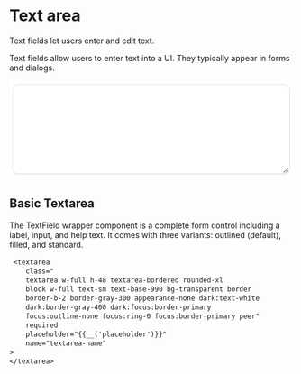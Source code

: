 # Text area
Text fields let users enter and edit text.

Text fields allow users to enter text into a UI. They typically appear in forms and dialogs.

![](./../../_media/examples/textarea/textarea.png)

## Basic Textarea
The TextField wrapper component is a complete form control including a label, input, and help text. It comes with three variants: outlined (default), filled, and standard.

```blade
 <textarea
    class="
    textarea w-full h-48 textarea-bordered rounded-xl
    block w-full text-sm text-base-990 bg-transparent border
    border-b-2 border-gray-300 appearance-none dark:text-white
    dark:border-gray-400 dark:focus:border-primary
    focus:outline-none focus:ring-0 focus:border-primary peer"
    required
    placeholder="{{__('placeholder')}}"
    name="textarea-name"
>
</textarea>
```